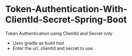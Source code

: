 # Token-Authentication-With-ClientId-Secret-Spring-Boot
Token Authentication using ClientId and Secret only 
- Uses gradle as build tool
- Enter the url, clientId and secret to use.
